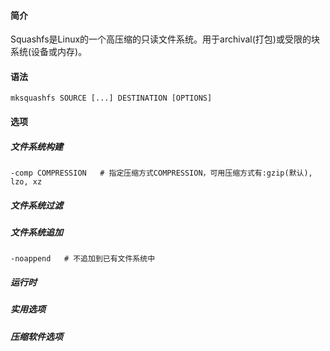 #### 简介

Squashfs是Linux的一个高压缩的只读文件系统。用于archival(打包)或受限的块系统(设备或内存)。

#### 语法

```
mksquashfs SOURCE [...] DESTINATION [OPTIONS]
```

#### 选项

##### 文件系统构建

```
-comp COMPRESSION	# 指定压缩方式COMPRESSION，可用压缩方式有:gzip(默认), lzo, xz
```



##### 文件系统过滤

##### 文件系统追加

```
-noappend	# 不追加到已有文件系统中
```



##### 运行时

##### 实用选项

##### 压缩软件选项